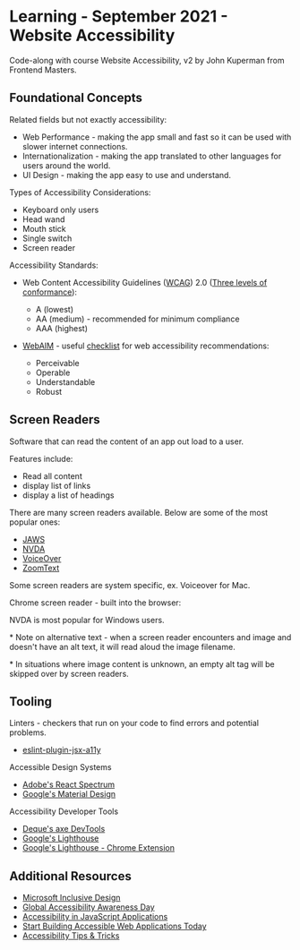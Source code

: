 # Learning - September 2021 - Website Accessibility

Code-along with course Website Accessibility, v2 by John Kuperman from Frontend Masters.

## Foundational Concepts

Related fields but not exactly accessibility:

- Web Performance - making the app small and fast so it can be used with slower internet connections.
- Internationalization - making the app translated to other languages for users around the world.
- UI Design - making the app easy to use and understand.

Types of Accessibility Considerations:

- Keyboard only users
- Head wand
- Mouth stick
- Single switch
- Screen reader

Accessibility Standards:

- Web Content Accessibility Guidelines ([WCAG](https://www.w3.org/WAI/standards-guidelines/wcag/)) 2.0 ([Three levels of conformance](https://www.w3.org/WAI/WCAG21/Understanding/conformance#levels)):

  - A (lowest)
  - AA (medium) - recommended for minimum compliance
  - AAA (highest)

- [WebAIM](https://webaim.org/) - useful [checklist](https://webaim.org/standards/wcag/checklist) for web accessibility recommendations:

  - Perceivable
  - Operable
  - Understandable
  - Robust

## Screen Readers

Software that can read the content of an app out load to a user.

Features include:

- Read all content
- display list of links
- display a list of headings

There are many screen readers available. Below are some of the most popular ones:

- [JAWS](https://www.freedomscientific.com/products/software/jaws/)
- [NVDA](https://www.nvaccess.org/)
- [VoiceOver](https://www.apple.com/accessibility/mac/voiceover/)
- [ZoomText](https://www.zoomtext.com/)

Some screen readers are system specific, ex. Voiceover for Mac.

Chrome screen reader - built into the browser:

NVDA is most popular for Windows users.

\* Note on alternative text - when a screen reader encounters and image and doesn't have an alt text, it will read aloud the image filename.

\* In situations where image content is unknown, an empty alt tag will be skipped over by screen readers.

## Tooling

Linters - checkers that run on your code to find errors and potential problems.

- [eslint-plugin-jsx-a11y](https://www.npmjs.com/package/eslint-plugin-jsx-a11y)

Accessible Design Systems

- [Adobe's React Spectrum](https://react-spectrum.adobe.com/react-spectrum/)
- [Google's Material Design](https://material.io/design)

Accessibility Developer Tools

- [Deque's axe DevTools](https://chrome.google.com/webstore/detail/axe-devtools-web-accessib/lhdoppojpmngadmnindnejefpokejbdd)
- [Google's Lighthouse](https://developers.google.com/web/tools/lighthouse)
- [Google's Lighthouse - Chrome Extension](https://chrome.google.com/webstore/detail/lighthouse/blipmdconlkpinefehnmjammfjpmpbjk?hl=en)

## Additional Resources

- [Microsoft Inclusive Design](https://www.microsoft.com/design/inclusive/)
- [Global Accessibility Awareness Day](https://www.globalaccessibilityawarenessday.org/)
- [Accessibility in JavaScript Applications](https://frontendmasters.com/courses/javascript-accessibility/)
- [Start Building Accessible Web Applications Today](https://egghead.io/courses/start-building-accessible-web-applications-today)
- [Accessibility Tips & Tricks](https://egghead.io/courses/accessibility-tips-tricks-49286904)
